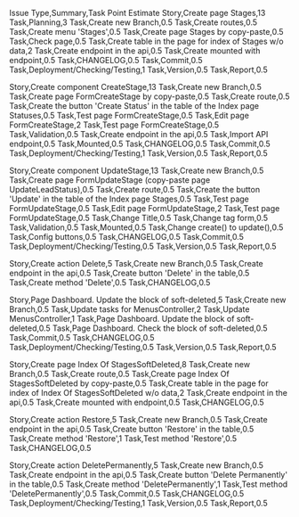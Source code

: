 Issue Type,Summary,Task Point Estimate
Story,Create page Stages,13
Task,Planning,3
Task,Create new Branch,0.5
Task,Create routes,0.5
Task,Create menu 'Stages',0.5
Task,Create page Stages by copy-paste,0.5
Task,Check page,0.5
Task,Create table in the page for index of Stages w/o data,2
Task,Create endpoint in the api,0.5
Task,Create mounted with endpoint,0.5
Task,CHANGELOG,0.5
Task,Commit,0.5
Task,Deployment/Checking/Testing,1
Task,Version,0.5
Task,Report,0.5

Story,Create component CreateStage,13
Task,Create new Branch,0.5
Task,Create page FormCreateStage by copy-paste,0.5
Task,Create route,0.5
Task,Create the button 'Create Status' in the table of the Index page Statuses,0.5
Task,Test page FormCreateStage,0.5
Task,Edit page FormCreateStage,2
Task,Test page FormCreateStage,0.5
Task,Validation,0.5
Task,Create endpoint in the api,0.5
Task,Import API endpoint,0.5
Task,Mounted,0.5
Task,CHANGELOG,0.5
Task,Commit,0.5
Task,Deployment/Checking/Testing,1
Task,Version,0.5
Task,Report,0.5

Story,Create component UpdateStage,13
Task,Create new Branch,0.5
Task,Create page FormUpdateStage (copy-paste page UpdateLeadStatus),0.5
Task,Create route,0.5
Task,Create the button 'Update' in the table of the Index page Stages,0.5
Task,Test page FormUpdateStage,0.5
Task,Edit page FormUpdateStage,2
Task,Test page FormUpdateStage,0.5
Task,Change Title,0.5
Task,Change tag form,0.5
Task,Validation,0.5
Task,Mounted,0.5
Task,Change create() to update(),0.5
Task,Config buttons,0.5
Task,CHANGELOG,0.5
Task,Commit,0.5
Task,Deployment/Checking/Testing,0.5
Task,Version,0.5
Task,Report,0.5

Story,Create action Delete,5
Task,Create new Branch,0.5
Task,Create endpoint in the api,0.5
Task,Create button 'Delete' in the table,0.5
Task,Create method 'Delete',0.5
Task,CHANGELOG,0.5

Story,Page Dashboard. Update the block of soft-deleted,5
Task,Create new Branch,0.5
Task,Update tasks for MenusController,2
Task,Update MenusController,1
Task,Page Dashboard. Update the block of soft-deleted,0.5
Task,Page Dashboard. Check the block of soft-deleted,0.5
Task,Commit,0.5
Task,CHANGELOG,0.5
Task,Deployment/Checking/Testing,0.5
Task,Version,0.5
Task,Report,0.5

Story,Create page Index Of StagesSoftDeleted,8
Task,Create new Branch,0.5
Task,Create route,0.5
Task,Create page Index Of StagesSoftDeleted by copy-paste,0.5
Task,Create table in the page for index of Index Of StagesSoftDeleted w/o data,2
Task,Create endpoint in the api,0.5
Task,Create mounted with endpoint,0.5
Task,CHANGELOG,0.5

Story,Create action Restore,5
Task,Create new Branch,0.5
Task,Create endpoint in the api,0.5
Task,Create button 'Restore' in the table,0.5
Task,Create method 'Restore',1
Task,Test method 'Restore',0.5
Task,CHANGELOG,0.5

Story,Create action DeletePermanently,5
Task,Create new Branch,0.5
Task,Create endpoint in the api,0.5
Task,Create button 'Delete Permanently' in the table,0.5
Task,Create method 'DeletePermanently',1
Task,Test method 'DeletePermanently',0.5
Task,Commit,0.5
Task,CHANGELOG,0.5
Task,Deployment/Checking/Testing,1
Task,Version,0.5
Task,Report,0.5

